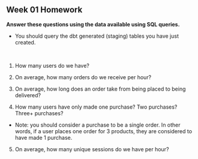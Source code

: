 ## Week 01 Homework


**Answer these questions using the data available using SQL queries.** 
- You should query the dbt generated (staging) tables you have just created.

<br>

1. How many users do we have?

2. On average, how many orders do we receive per hour?

3. On average, how long does an order take from being placed to being delivered?

4. How many users have only made one purchase? Two purchases? Three+ purchases?
- Note: you should consider a purchase to be a single order. In other words, if a user places one order for 3 products, they are considered to have made 1 purchase.

5. On average, how many unique sessions do we have per hour?